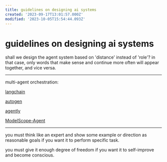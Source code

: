 ```yaml
---
title: guidelines on designing ai systems
created: '2023-09-17T13:01:57.000Z'
modified: '2023-10-05T15:54:44.093Z'
---
```


# guidelines on designing ai systems

shall we design the agent system based on 'distance' instead of 'role'? in that case, only words that make sense and continue more often will appear together, and vice versa.

---

multi-agent orchestration: 

[langchain](https://github.com/langchain-ai/langchain)

[autogen](https://github.com/microsoft/autogen)

[agently](https://github.com/Maplemx/Agently)

[ModelScope-Agent](https://github.com/modelscope/modelscope-agent)

---

you must think like an expert and show some example or direction as reasonable goals if you want it to perform specific task.

you must give it enough degree of freedom if you want it to self-improve and become conscious.
